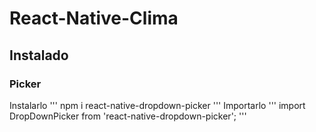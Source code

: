 # React-Native-Clima

## Instalado

### Picker

Instalarlo
'''
npm i react-native-dropdown-picker
'''
Importarlo
'''
import DropDownPicker from 'react-native-dropdown-picker';
'''
